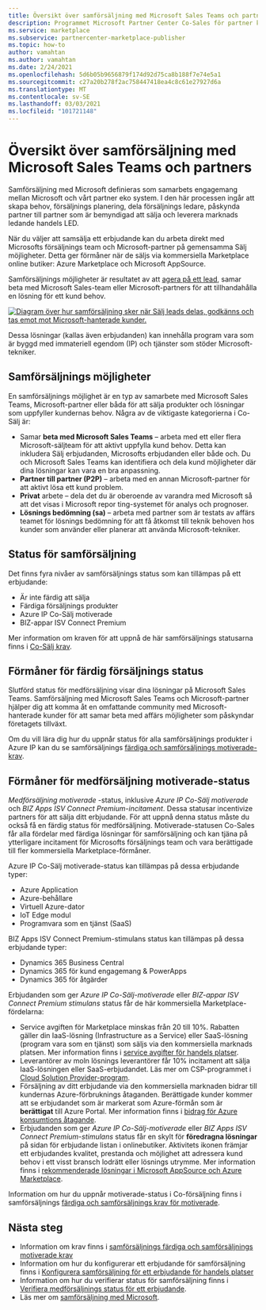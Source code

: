 ```yaml
---
title: Översikt över samförsäljning med Microsoft Sales Teams och partners
description: Programmet Microsoft Partner Center Co-Sales för partner kan hjälpa dig att komma till en omfattande kund bas och skapa ny försäljning.
ms.service: marketplace
ms.subservice: partnercenter-marketplace-publisher
ms.topic: how-to
author: vamahtan
ms.author: vamahtan
ms.date: 2/24/2021
ms.openlocfilehash: 5d6b05b9656879f174d92d75ca8b188f7e74e5a1
ms.sourcegitcommit: c27a20b278f2ac758447418ea4c8c61e27927d6a
ms.translationtype: MT
ms.contentlocale: sv-SE
ms.lasthandoff: 03/03/2021
ms.locfileid: "101721148"
---
```

# <a name="co-sell-with-microsoft-sales-teams-and-partners-overview"></a>Översikt över samförsäljning med Microsoft Sales Teams och partners

Samförsäljning med Microsoft definieras som samarbets engagemang mellan Microsoft och vårt partner eko system. I den här processen ingår att skapa behov, försäljnings planering, dela försäljnings ledare, påskynda partner till partner som är bemyndigad att sälja och leverera marknads ledande handels LED.

När du väljer att samsälja ett erbjudande kan du arbeta direkt med Microsofts försäljnings team och Microsoft-partner på gemensamma Sälj möjligheter. Detta ger förmåner när de säljs via kommersiella Marketplace online butiker: Azure Marketplace och Microsoft AppSource.

Samförsäljnings möjligheter är resultatet av att [agera på ett lead](./partner-center-portal/commercial-marketplace-get-customer-leads.md), samar beta med Microsoft Sales-team eller Microsoft-partners för att tillhandahålla en lösning för ett kund behov.

[![Diagram över hur samförsäljning sker när Sälj leads delas, godkänns och tas emot mot Microsoft-hanterade kunder.](./media/marketplace-publishers-guide/marketplace-co-sell-v2.png)](./media/marketplace-publishers-guide/marketplace-co-sell-v2.png#lightbox)

Dessa lösningar (kallas även erbjudanden) kan innehålla program vara som är byggd med immateriell egendom (IP) och tjänster som stöder Microsoft-tekniker.

## <a name="co-sell-opportunities"></a>Samförsäljnings möjligheter

En samförsäljnings möjlighet är en typ av samarbete med Microsoft Sales Teams, Microsoft-partner eller båda för att sälja produkter och lösningar som uppfyller kundernas behov. Några av de viktigaste kategorierna i Co-Sälj är:

- Samar **beta med Microsoft Sales Teams** – arbeta med ett eller flera Microsoft-säljteam för att aktivt uppfylla kund behov. Detta kan inkludera Sälj erbjudanden, Microsofts erbjudanden eller både och. Du och Microsoft Sales Teams kan identifiera och dela kund möjligheter där dina lösningar kan vara en bra anpassning.
- **Partner till partner (P2P)** – arbeta med en annan Microsoft-partner för att aktivt lösa ett kund problem.
- **Privat** arbete – dela det du är oberoende av varandra med Microsoft så att det visas i Microsoft repor ting-systemet för analys och prognoser.
- **Lösnings bedömning (sa)** – arbeta med partner som är testats av affärs teamet för lösnings bedömning för att få åtkomst till teknik behoven hos kunder som använder eller planerar att använda Microsoft-tekniker.

## <a name="co-sell-statuses"></a>Status för samförsäljning

Det finns fyra nivåer av samförsäljnings status som kan tillämpas på ett erbjudande:

- Är inte färdig att sälja
- Färdiga försäljnings produkter
- Azure IP Co-Sälj motiverade
- BIZ-appar ISV Connect Premium  

Mer information om kraven för att uppnå de här samförsäljnings statusarna finns i [Co-Sälj krav](co-sell-requirements.md).

## <a name="benefits-of-co-sell-ready-status"></a>Förmåner för färdig försäljnings status

Slutförd status för medförsäljning visar dina lösningar på Microsoft Sales Teams. Samförsäljning med Microsoft Sales Teams och Microsoft-partner hjälper dig att komma åt en omfattande community med Microsoft-hanterade kunder för att samar beta med affärs möjligheter som påskyndar företagets tillväxt.

Om du vill lära dig hur du uppnår status för alla samförsäljnings produkter i Azure IP kan du se samförsäljnings [färdiga och samförsäljnings motiverade-krav](co-sell-requirements.md).

## <a name="benefits-of-co-sell-incentivized-status"></a>Förmåner för medförsäljning motiverade-status

_Medförsäljning motiverade_ -status, inklusive _Azure IP Co-Sälj motiverade_ och _BIZ Apps ISV Connect Premium-incitament_. Dessa statusar incentivize partners för att sälja ditt erbjudande. För att uppnå denna status måste du också få en färdig status för medförsäljning. Motiverade-statusen Co-Sales får alla fördelar med färdiga lösningar för samförsäljning och kan tjäna på ytterligare incitament för Microsofts försäljnings team och vara berättigade till fler kommersiella Marketplace-förmåner.

Azure IP Co-Sälj motiverade-status kan tillämpas på dessa erbjudande typer:

- Azure Application
- Azure-behållare
- Virtuell Azure-dator
- IoT Edge modul
- Programvara som en tjänst (SaaS)

BIZ Apps ISV Connect Premium-stimulans status kan tillämpas på dessa erbjudande typer:

- Dynamics 365 Business Central
- Dynamics 365 för kund engagemang & PowerApps
- Dynamics 365 för åtgärder

Erbjudanden som ger _Azure IP Co-Sälj-motiverade_ eller _BIZ-appar ISV Connect Premium stimulans_ status får de här kommersiella Marketplace-fördelarna:

- Service avgiften för Marketplace minskas från 20 till 10%. Rabatten gäller din IaaS-lösning (Infrastructure as a Service) eller SaaS-lösning (program vara som en tjänst) som säljs via den kommersiella marknads platsen. Mer information finns i [service avgifter för handels platser](marketplace-commercial-transaction-capabilities-and-considerations.md#commercial-marketplace-service-fees).
- Leverantörer av moln lösnings leverantörer får 10% incitament att sälja IaaS-lösningen eller SaaS-erbjudandet. Läs mer om CSP-programmet i [Cloud Solution Provider-program](cloud-solution-providers.md).
- Försäljning av ditt erbjudande via den kommersiella marknaden bidrar till kundernas Azure-förbruknings åtaganden. Berättigade kunder kommer att se erbjudandet som är markerat som Azure-förmån som är **berättigat** till Azure Portal. Mer information finns i [bidrag för Azure konsumtions åtagande](azure-consumption-commitment-benefit.md).
- Erbjudanden som ger _Azure IP Co-Sälj-motiverade_ eller _BIZ Apps ISV Connect Premium-stimulans_ status får en skylt för **föredragna lösningar** på sidan för erbjudande listan i onlinebutiker. Aktivitets ikonen främjar ett erbjudandes kvalitet, prestanda och möjlighet att adressera kund behov i ett visst bransch lodrätt eller lösnings utrymme. Mer information finns i [rekommenderade lösningar i Microsoft AppSource och Azure Marketplace](preferred-solutions.md).

Information om hur du uppnår motiverade-status i Co-försäljning finns i samförsäljnings [färdiga och samförsäljnings krav för motiverade](co-sell-requirements.md).

## <a name="next-steps"></a>Nästa steg

- Information om krav finns i [samförsäljnings färdiga och samförsäljnings motiverade krav](co-sell-requirements.md)
- Information om hur du konfigurerar ett erbjudande för samförsäljning finns i [Konfigurera samförsäljning för ett erbjudande för handels platser](commercial-marketplace-co-sell.md)
- Information om hur du verifierar status för samförsäljning finns i [Verifiera medförsäljnings status för ett erbjudande](co-sell-status.md).
- Läs mer om [samförsäljning med Microsoft](https://partner.microsoft.com/membership/sell-with-microsoft).

